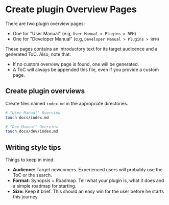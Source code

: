 # Create plugin Overview Pages

There are two plugin overview pages:

- One for "User Manual" (e.g, `User Manual > Plugins > RPM`)
- One for "Developer Manual" (e.g, `Developer Manual > Plugins > RPM`)

These pages contains an introductory text for its target audicence and a generated ToC.
Also, note that:

- If no custom overview page is found, one will be generated.
- A ToC will always be appended this file, even if you provide a custom page.

## Create plugin overviews

Create files named `index.md` in the appropriate directories.

```bash
# "User Manual" Overview
touch docs/index.md

# "Dev Manual" Overview
touch docs/dev/index.md
```

## Writing style tips

Things to keep in mind:

- **Audience:** Target newcomers. Experienced users will probably use the ToC or the search.
- **Format:** Synopsis + Roadmap. Tell what your plugin is, what it does and a simple roadmap for starting.
- **Size:** Keep it brief. This should an easy win for the user before he starts this journey.

